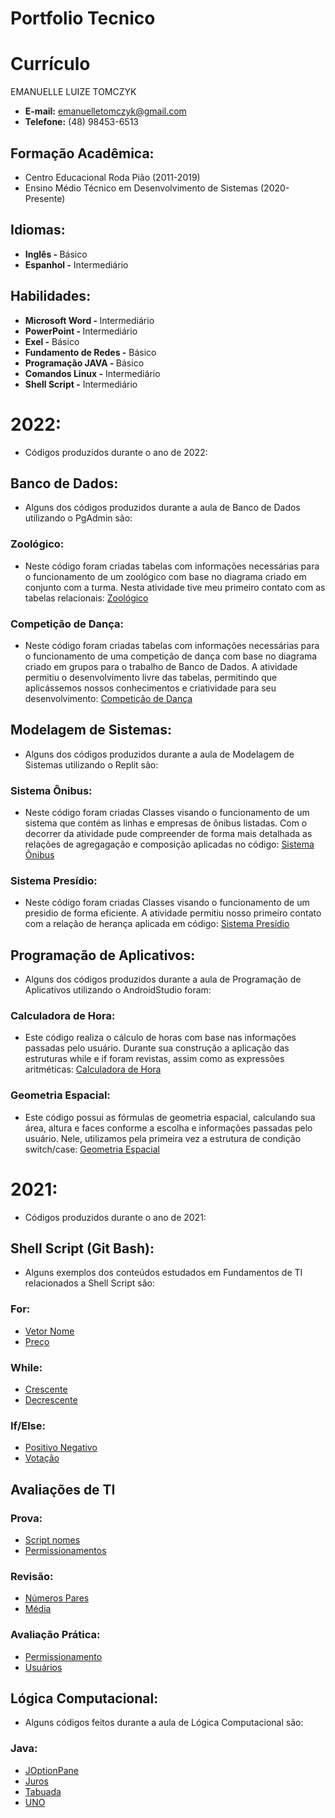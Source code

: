 # Portfolio Tecnico

<h1> Currículo </h1>
EMANUELLE LUIZE TOMCZYK 

* <b> E-mail:</b> emanuelletomczyk@gmail.com
* <b>Telefone:</b> (48) 98453-6513

<h2> Formação Acadêmica: </h2>

* Centro Educacional Roda Pião (2011-2019)
* Ensino Médio Técnico em Desenvolvimento de Sistemas (2020-Presente)

<h2> Idiomas:</h2>

* <b> Inglês - </b> Básico
* <b> Espanhol -</b> Intermediário

<h2> Habilidades:</h2>

* <b> Microsoft Word - </b> Intermediário 
* <b> PowerPoint - </b> Intermediário
* <b> Exel -</b> Básico
* <b> Fundamento de Redes -</b> Básico 
* <b> Programação JAVA - </b> Básico
* <b> Comandos Linux -</b> Intermediário
* <b> Shell Script -</b> Intermediário

<h1> 2022: </h1>

* Códigos produzidos durante o ano de 2022:

<h2> Banco de Dados: </h2>

* Alguns dos códigos produzidos durante a aula de Banco de Dados utilizando o PgAdmin são:

<h3> Zoológico: </h3>

* Neste código foram criadas tabelas com informações necessárias para o funcionamento de um zoológico com base no diagrama criado em conjunto com a turma. Nesta atividade tive meu primeiro contato com as tabelas relacionais: [Zoológico](Banco_Dados/Zoologico)

<h3> Competição de Dança: </h3>

* Neste código foram criadas tabelas com informações necessárias para o funcionamento de uma competição de dança com base no diagrama criado em grupos para o trabalho de Banco de Dados. A atividade permitiu o desenvolvimento livre das tabelas, permitindo que aplicássemos nossos conhecimentos e criatividade para seu desenvolvimento: [Competição de Dança](Banco_Dados/Competicao_Danca)

<h2> Modelagem de Sistemas: </h2>

* Alguns dos códigos produzidos durante a aula de Modelagem de Sistemas utilizando o Replit são:

<h3> Sistema Ônibus: </h3>

* Neste código foram criadas Classes visando o funcionamento de um sistema que contém as linhas e empresas de  ônibus listadas. Com o decorrer da atividade pude compreender de forma mais detalhada as relações de agregagação e composição aplicadas no código: [Sistema Ônibus](Modelagem_Sistemas/Sistema_Onibus)

<h3> Sistema Presídio: </h3>

* Neste código foram criadas Classes visando o funcionamento de um presidio de forma eficiente. A atividade permitiu nosso primeiro contato com a relação de herança aplicada em código: [Sistema Presídio](Modelagem_Sistemas/Sistema_Presidio)

<h2> Programação de Aplicativos: </h2>

* Alguns dos códigos produzidos durante a aula de Programação de Aplicativos utilizando o AndroidStudio foram:

<h3> Calculadora de Hora: </h3>

* Este código realiza o cálculo de horas com base nas informações passadas pelo usuário. Durante sua construção a aplicação das estruturas while e if foram revistas, assim como as expressões aritméticas: [Calculadora de Hora](Programacao_Aplicativo/Calculadora_Hora)

<h3> Geometria Espacial: </h3>

* Este código possui as fórmulas de geometria espacial, calculando sua área, altura e faces conforme a escolha e informações passadas pelo usuário. Nele, utilizamos pela primeira vez a estrutura de condição switch/case: [Geometria Espacial](Programacao_Aplicativo/Geo_Espacial)

<h1> 2021: </h1>

* Códigos produzidos durante o ano de 2021:

<h2> Shell Script (Git Bash): </h2>

* Alguns exemplos dos conteúdos estudados em Fundamentos de TI relacionados a Shell Script são: 

<h3> For: </h3>

* [Vetor Nome](FundamentosTI/Vetores/vetor_nome_for.sh)
* [Preço](FundamentosTI/Exemplos/preço.sh)

<h3> While: </h3>

* [Crescente](FundamentosTI/Exemplos/crescente_1_10.sh)
* [Decrescente](FundamentosTI/Exemplos/decrescente_10_1.sh)

<h3> If/Else: </h3>

* [Positivo Negativo](FundamentosTI/Exemplos/positivo_negativo.sh)
* [Votação](FundamentosTI/Exemplos/votação.sh)

<h2> Avaliações de TI </h2> 

<h3> Prova: </h3>

* [Script nomes](FundamentosTI/Prova/nome_script.sh)
* [Permissionamentos](FundamentosTI/Prova/permissionamento.sh)

<h3> Revisão: </h3>

* [Números Pares](FundamentosTI/Revisao/media.sh)
* [Média](FundamentosTI/Revisao/par.sh)

<h3> Avaliação Prática: </h3>

* [Permissionamento](FundamentosTI/Avaliacao_Pratica/permissao.sh)
* [Usuários](FundamentosTI/Avaliacao_Pratica/nomes_script.sh)

<h2> Lógica Computacional: </h2>

* Alguns códigos feitos durante a aula de Lógica Computacional são: 

<h3> Java: </h3>

* [JOptionPane](Lógica_Computacional/JOptionPane.java)
* [Juros](Lógica_Computacional/Juros.java)
* [Tabuada](Lógica_Computacional/Tabuada.java)
* [UNO](Lógica_Computacional/UNO.java)
 
